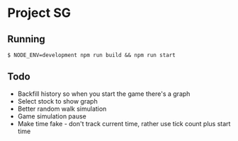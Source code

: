 # Project SG

## Running
```
$ NODE_ENV=development npm run build && npm run start
```


## Todo
* Backfill history so when you start the game there's a graph
* Select stock to show graph
* Better random walk simulation
* Game simulation pause
* Make time fake - don't track current time, rather use tick count plus start time
